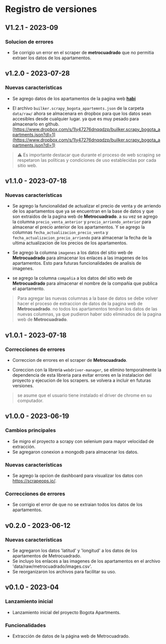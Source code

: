 # Registro de versiones

## V1.2.1 - 2023-09

### Solucion de errores

- Se corrigio un error en el scraper de **metrocuadrado** que no permitia extraer los datos de los apartamentos.

## v1.2.0 - 2023-07-28

### Nuevas caracteristicas

- Se agrego datos de los apartamentos de la pagina web **[habi](https://habi.co)**

- El archivo `builker.scrapy_bogota_apartemnts.json` de la carpeta `data/raw/` ahora se almacenara en dropbox para que los datos sean accesibles desde cualquier lugar. ya que es muy pesado para almacenarlo en github. [https://www.dropbox.com/s/1ly47276dnqqdzp/builker.scrapy_bogota_apartments.json?dl=1](https://www.dropbox.com/s/1ly47276dnqqdzp/builker.scrapy_bogota_apartments.json?dl=1)

> ⚠️ Es importante destacar que durante el proceso de web scraping se respetaron las políticas y condiciones de uso establecidas por cada sitio web.

## v1.1.0 - 2023-07-18

### Nuevas características

- Se agrego la funcionalidad de actualizar el precio de venta y de arriendo de los apartamentos que ya se encuentran en la base de datos y que son extraidos de la pagina web de **Metrocuadrado**. a su vez se agrego la columna `precio_venta_anterior` y `precio_arriendo_anterior` para almacenar el precio anterior de los apartamentos. Y se agrego la columnas `fecha_actualizacion_precio_venta` y `fecha_actualizacion_precio_arriendo` para almacenar la fecha de la ultima actualizacion de los precios de los apartamentos.

- Se agrego la columna `imagenes` a los datos del sitio web de **Metrocuadrado** para almacenar los enlaces a las imagenes de los apartamentos. Esto para futuras funcionalidades de analisis de imagenes.

- se agrego la columna `compañia` a los datos del sitio web de **Metrocuadrado** para almacenar el nombre de la compañia que publica el apartamento.

> Para agregar las nuevas columnas a la base de datos se debe volver hacer el proceso de extraccion de datos de la pagina web de **Metrocuadrado**. no todos los apartamentos tendran los datos de las nuevas columnas, ya que pudieron haber sido eliminados de la pagina web de **Metrocuadrado**.

## v1.0.1 - 2023-07-18

### Correcciones de errores

- Correccion de errores en el scraper de **Metrocuadrado**.

- Coreccion con la libreria `webdriver-manager`, se elimino temporalmente la dependencia de esta libreria para evitar errores en la instalacion del proyecto y ejecucion de los scrapers. se volvera a incluir en futuras versiones.

> se asume que el usuario tiene instalado el driver de chrome en su computador.


## v1.0.0 - 2023-06-19

### Cambios principales

- Se migro el proyecto a scrapy con selenium para mayor velocidad de extracción.
- Se agregaron conexion a mongodb para almacenar los datos.

### Nuevas características

- Se agrego la opcion de dashboard para visualizar los datos con https://scrapeops.io/.

### Correcciones de errores

- Se corrigio el error de que no se extraian todos los datos de los apartamentos.


## v0.2.0 - 2023-06-12

### Nuevas características

- Se agregaron los datos 'latitud' y 'longitud' a los datos de los apartamentos de Metrocuadrado.
- Se incluyo los enlaces a las imagenes de los apartamentos en el archivo 'data/raw/metrocuadrado/images.csv'.
- Se reorganizaron los archivos para facilitar su uso.

## v0.1.0 - 2023-04

### Lanzamiento inicial

- Lanzamiento inicial del proyecto Bogota Apartments.

### Funcionalidades

- Extracción de datos de la página web de Metrocuadrado.
